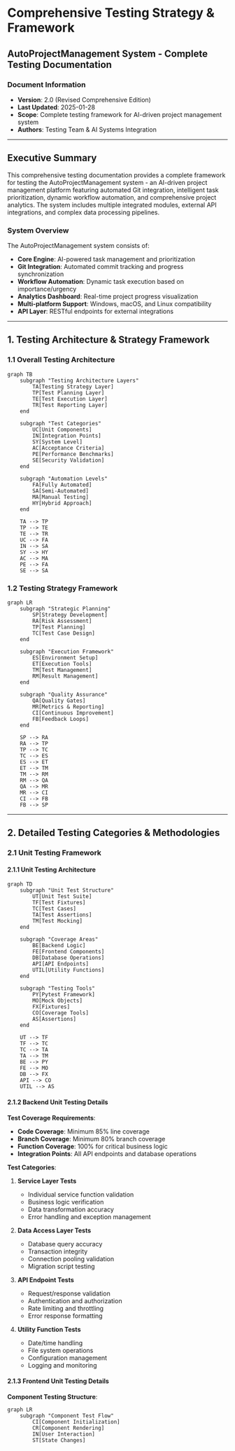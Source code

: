 # Comprehensive Testing Strategy & Framework
## AutoProjectManagement System - Complete Testing Documentation

### Document Information
- **Version**: 2.0 (Revised Comprehensive Edition)
- **Last Updated**: 2025-01-28
- **Scope**: Complete testing framework for AI-driven project management system
- **Authors**: Testing Team & AI Systems Integration

---

## Executive Summary

This comprehensive testing documentation provides a complete framework for testing the AutoProjectManagement system - an AI-driven project management platform featuring automated Git integration, intelligent task prioritization, dynamic workflow automation, and comprehensive project analytics. The system includes multiple integrated modules, external API integrations, and complex data processing pipelines.

### System Overview
The AutoProjectManagement system consists of:
- **Core Engine**: AI-powered task management and prioritization
- **Git Integration**: Automated commit tracking and progress synchronization
- **Workflow Automation**: Dynamic task execution based on importance/urgency
- **Analytics Dashboard**: Real-time project progress visualization
- **Multi-platform Support**: Windows, macOS, and Linux compatibility
- **API Layer**: RESTful endpoints for external integrations

---

## 1. Testing Architecture & Strategy Framework

### 1.1 Overall Testing Architecture
```mermaid
graph TB
    subgraph "Testing Architecture Layers"
        TA[Testing Strategy Layer]
        TP[Test Planning Layer]
        TE[Test Execution Layer]
        TR[Test Reporting Layer]
    end
    
    subgraph "Test Categories"
        UC[Unit Components]
        IN[Integration Points]
        SY[System Level]
        AC[Acceptance Criteria]
        PE[Performance Benchmarks]
        SE[Security Validation]
    end
    
    subgraph "Automation Levels"
        FA[Fully Automated]
        SA[Semi-Automated]
        MA[Manual Testing]
        HY[Hybrid Approach]
    end
    
    TA --> TP
    TP --> TE
    TE --> TR
    UC --> FA
    IN --> SA
    SY --> HY
    AC --> MA
    PE --> FA
    SE --> SA
```

### 1.2 Testing Strategy Framework
```mermaid
graph LR
    subgraph "Strategic Planning"
        SP[Strategy Development]
        RA[Risk Assessment]
        TP[Test Planning]
        TC[Test Case Design]
    end
    
    subgraph "Execution Framework"
        ES[Environment Setup]
        ET[Execution Tools]
        TM[Test Management]
        RM[Result Management]
    end
    
    subgraph "Quality Assurance"
        QA[Quality Gates]
        MR[Metrics & Reporting]
        CI[Continuous Improvement]
        FB[Feedback Loops]
    end
    
    SP --> RA
    RA --> TP
    TP --> TC
    TC --> ES
    ES --> ET
    ET --> TM
    TM --> RM
    RM --> QA
    QA --> MR
    MR --> CI
    CI --> FB
    FB --> SP
```

---

## 2. Detailed Testing Categories & Methodologies

### 2.1 Unit Testing Framework

#### 2.1.1 Unit Testing Architecture
```mermaid
graph TD
    subgraph "Unit Test Structure"
        UT[Unit Test Suite]
        TF[Test Fixtures]
        TC[Test Cases]
        TA[Test Assertions]
        TM[Test Mocking]
    end
    
    subgraph "Coverage Areas"
        BE[Backend Logic]
        FE[Frontend Components]
        DB[Database Operations]
        API[API Endpoints]
        UTIL[Utility Functions]
    end
    
    subgraph "Testing Tools"
        PY[Pytest Framework]
        MO[Mock Objects]
        FX[Fixtures]
        CO[Coverage Tools]
        AS[Assertions]
    end
    
    UT --> TF
    TF --> TC
    TC --> TA
    TA --> TM
    BE --> PY
    FE --> MO
    DB --> FX
    API --> CO
    UTIL --> AS
```

#### 2.1.2 Backend Unit Testing Details

**Test Coverage Requirements**:
- **Code Coverage**: Minimum 85% line coverage
- **Branch Coverage**: Minimum 80% branch coverage
- **Function Coverage**: 100% for critical business logic
- **Integration Points**: All API endpoints and database operations

**Test Categories**:

1. **Service Layer Tests**
   - Individual service function validation
   - Business logic verification
   - Data transformation accuracy
   - Error handling and exception management

2. **Data Access Layer Tests**
   - Database query accuracy
   - Transaction integrity
   - Connection pooling validation
   - Migration script testing

3. **API Endpoint Tests**
   - Request/response validation
   - Authentication and authorization
   - Rate limiting and throttling
   - Error response formatting

4. **Utility Function Tests**
   - Date/time handling
   - File system operations
   - Configuration management
   - Logging and monitoring

#### 2.1.3 Frontend Unit Testing Details

**Component Testing Structure**:
```mermaid
graph LR
    subgraph "Component Test Flow"
        CI[Component Initialization]
        CR[Component Rendering]
        IN[User Interaction]
        ST[State Changes]
